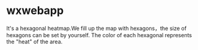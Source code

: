 # wxwebapp
It's a hexagonal heatmap.We fill up the map with hexagons，the size of hexagons can be set by yourself.
The color of each hexagonal represents the "heat" of the area.
